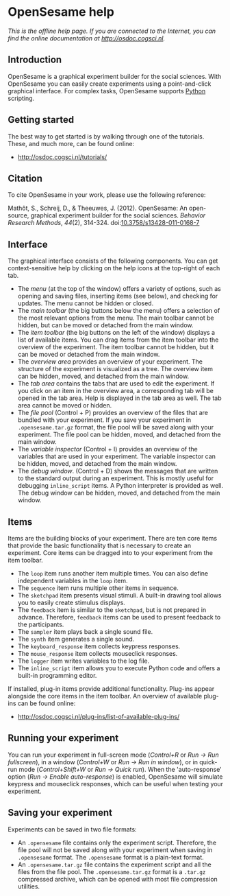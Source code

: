 # OpenSesame help

*This is the offline help page. If you are connected to the Internet,
you can find the online documentation at <http://osdoc.cogsci.nl>.*

## Introduction

OpenSesame is a graphical experiment builder for the social sciences. With OpenSesame you can easily create experiments using a point-and-click graphical interface. For complex tasks, OpenSesame supports [Python] scripting.

## Getting started

The best way to get started is by walking through one of the tutorials. These, and much more, can be found online:

- <http://osdoc.cogsci.nl/tutorials/>

## Citation

To cite OpenSesame in your work, please use the following reference:

Mathôt, S., Schreij, D., & Theeuwes, J. (2012). OpenSesame: An open-source, graphical experiment builder for the social sciences. *Behavior Research Methods*, *44*(2), 314-324. doi:[10.3758/s13428-011-0168-7](http://dx.doi.org/10.3758/s13428-011-0168-7)

## Interface

The graphical interface consists of the following components. You can get
context-sensitive help by clicking on the help icons at the top-right of
each tab.

- The *menu* (at the top of the window) offers a variety of options, such as opening and saving files, inserting items (see below), and checking for updates. The menu cannot be hidden or closed.
- The *main toolbar* (the big buttons below the menu) offers a selection of the most relevant options from the menu. The main toolbar cannot be hidden, but can be moved or detached from the main window.
- The *item toolbar* (the big buttons on the left of the window) displays a list of available items. You can drag items from the item toolbar into the overview of the experiment. The item toolbar cannot be hidden, but it can be moved or detached from the main window.
- The *overview area* provides an overview of your experiment. The structure of the experiment is visualized as a tree. The overview item can be hidden, moved, and detached from the main window.
- The *tab area* contains the tabs that are used to edit the experiment. If you click on an item in the overview area, a corresponding tab will be opened in the tab area. Help is displayed in the tab area as well. The tab area cannot be moved or hidden.
- The *file pool* (Control + P) provides an overview of the files that are bundled with your experiment. If you save your experiment in `.opensesame.tar.gz` format, the file pool will be saved along with your experiment. The file pool can be hidden, moved, and detached from the main window.
-   The *variable inspector* (Control + I) provides an overview of the variables that are used in your experiment. The variable inspector can be hidden, moved, and detached from the main window.
-   The *debug window*. (Control + D) shows the messages that are written to the standard output during an experiment. This is mostly useful for debugging `inline_script` items. A Python interpreter is provided as well. The debug window can be hidden, moved, and detached from the main window.

## Items

Items are the building blocks of your experiment. There are ten core items that provide the basic functionality that is necessary to create an experiment. Core items can be dragged into to your experiment from the item toolbar.

- The `loop` item runs another item multiple times. You can also define independent variables in the `loop` item.
- The `sequence` item runs multiple other items in sequence.
- The `sketchpad` item presents visual stimuli. A built-in drawing tool allows you to easily create stimulus displays.
- The `feedback` item is similar to the `sketchpad`, but is not prepared in advance. Therefore, `feedback` items can be used to present feedback to the participants.
- The `sampler` item plays back a single sound file.
- The `synth` item generates a single sound.
- The `keyboard_response` item collects keypress responses.
- The `mouse_response` item collects mouseclick responses.
- The `logger` item writes variables to the log file.
- The `inline_script` item allows you to execute Python code and offers a built-in programming editor.

If installed, plug-in items provide additional functionality. Plug-ins appear alongside the core items in the item toolbar. An
overview of available plug-ins can be found online:
	
- <http://osdoc.cogsci.nl/plug-ins/list-of-available-plug-ins/>

## Running your experiment

You can run your experiment in full-screen mode (*Control+R* or *Run -> Run fullscreen*), in a window (*Control+W* or *Run -> Run in window*), or in quick-run mode (*Control+Shift+W* or *Run -> Quick run*). When the 'auto-response' option (*Run -> Enable auto-response*) is enabled, OpenSesame will simulate keypress and mouseclick responses, which can be useful when testing your experiment.

## Saving your experiment

Experiments can be saved in two file formats:

- An `.opensesame` file contains only the experiment script. Therefore, the file pool will not be saved along with your experiment when saving in `.opensesame` format. The `.opensesame` format is a plain-text format.
- An `.opensesame.tar.gz` file contains the experiment script and all the files from the file pool. The `.opensesame.tar.gz` format is a `.tar.gz` compressed archive, which can be opened with most file compression utilities.

[python]: http://www.python.org/